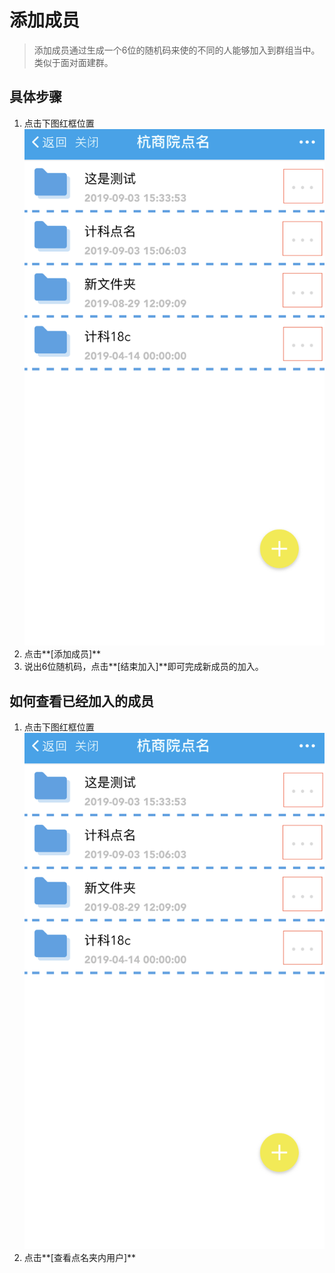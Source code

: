 # 添加成员

> 添加成员通过生成一个6位的随机码来使的不同的人能够加入到群组当中。类似于面对面建群。

## 具体步骤
1. 点击下图红框位置
![](../pics/IMG_3443.PNG)
2. 点击**[添加成员]** 
3. 说出6位随机码，点击**[结束加入]**即可完成新成员的加入。

## 如何查看已经加入的成员
1. 点击下图红框位置
![](../pics/IMG_3443.PNG)
2. 点击**[查看点名夹内用户]** 